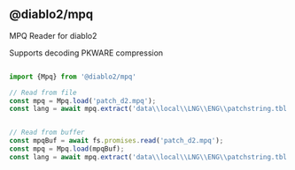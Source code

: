 ## @diablo2/mpq

MPQ Reader for diablo2

Supports decoding PKWARE compression


```typescript

import {Mpq} from '@diablo2/mpq'

// Read from file
const mpq = Mpq.load('patch_d2.mpq');
const lang = await mpq.extract('data\\local\\LNG\\ENG\\patchstring.tbl');


// Read from buffer
const mpqBuf = await fs.promises.read('patch_d2.mpq');
const mpq = Mpq.load(mpqBuf);
const lang = await mpq.extract('data\\local\\LNG\\ENG\\patchstring.tbl');
```